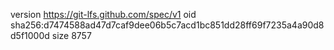 version https://git-lfs.github.com/spec/v1
oid sha256:d7474588ad47d7caf9dee06b5c7acd1bc851dd28ff69f7235a4a90d8d5f1000d
size 8757
